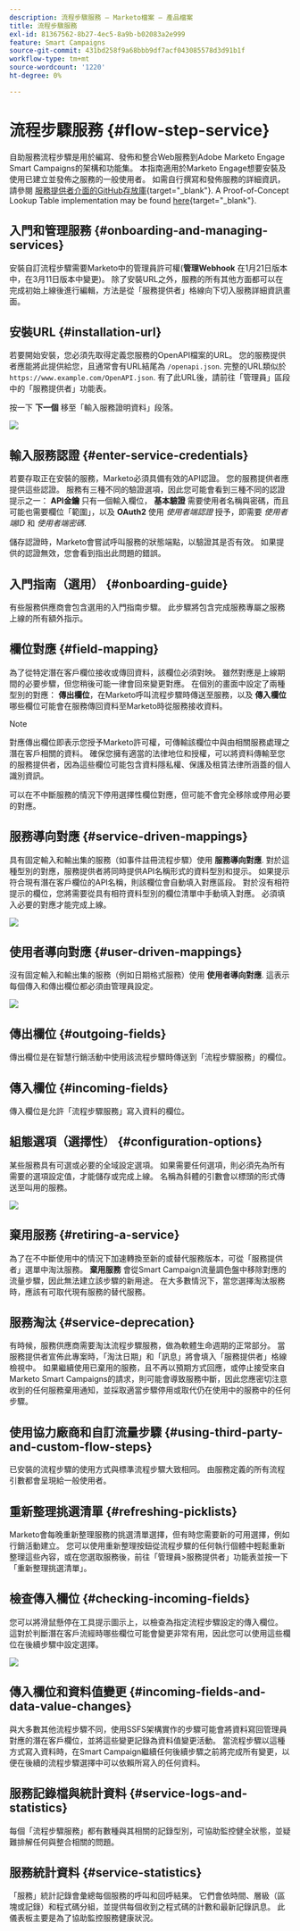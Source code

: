 ```yaml
---
description: 流程步驟服務 — Marketo檔案 — 產品檔案
title: 流程步驟服務
exl-id: 81367562-8b27-4ec5-8a9b-b02083a2e999
feature: Smart Campaigns
source-git-commit: 431bd258f9a68bbb9df7acf043085578d3d91b1f
workflow-type: tm+mt
source-wordcount: '1220'
ht-degree: 0%

---
```


# 流程步驟服務 {#flow-step-service}

自助服務流程步驟是用於編寫、發佈和整合Web服務到Adobe Marketo Engage Smart Campaigns的架構和功能集。 本指南適用於Marketo Engage想要安裝及使用已建立並發佈之服務的一般使用者。 如需自行撰寫和發佈服務的詳細資訊，請參閱 [服務提供者介面的GitHub存放庫](https://github.com/adobe/Marketo-SSFS-Service-Provider-Interface){target="_blank"}. A Proof-of-Concept Lookup Table implementation may be found [here](https://github.com/adobe/mkto-flow-lookup){target="_blank"}.

## 入門和管理服務 {#onboarding-and-managing-services}

安裝自訂流程步驟需要Marketo中的管理員許可權(**管理Webhook** 在1月21日版本中，在3月11日版本中變更)。 除了安裝URL之外，服務的所有其他方面都可以在完成初始上線後進行編輯，方法是從「服務提供者」格線向下切入服務詳細資訊畫面。

## 安裝URL {#installation-url}

若要開始安裝，您必須先取得定義您服務的OpenAPI檔案的URL。 您的服務提供者應能將此提供給您，且通常會有URL結尾為 `/openapi.json`. 完整的URL類似於 `https://www.example.com/OpenAPI.json`. 有了此URL後，請前往「管理員」區段中的「服務提供者」功能表。

按一下 **下一個** 移至「輸入服務證明資料」段落。

![](assets/flow-step-service-1.png)

## 輸入服務認證 {#enter-service-credentials}

若要存取正在安裝的服務，Marketo必須具備有效的API認證。 您的服務提供者應提供這些認證。 服務有三種不同的驗證選項，因此您可能會看到三種不同的認證提示之一： **API金鑰** 只有一個輸入欄位， **基本驗證** 需要使用者名稱與密碼，而且可能也需要欄位「範圍」，以及 **OAuth2** 使用 _使用者端認證_ 授予，即需要 _使用者端ID_ 和 _使用者端密碼_.

儲存認證時，Marketo會嘗試呼叫服務的狀態端點，以驗證其是否有效。 如果提供的認證無效，您會看到指出此問題的錯誤。

## 入門指南（選用） {#onboarding-guide}

有些服務供應商會包含選用的入門指南步驟。 此步驟將包含完成服務專屬之服務上線的所有額外指示。

## 欄位對應 {#field-mapping}

為了從特定潛在客戶欄位接收或傳回資料，該欄位必須對映。 雖然對應是上線期間的必要步驟，但您稍後可能一律會回來變更對應。 在個別的畫面中設定了兩種型別的對應： **傳出欄位**，在Marketo呼叫流程步驟時傳送至服務，以及 **傳入欄位** 哪些欄位可能會在服務傳回資料至Marketo時從服務接收資料。

>[!NOTE]
>
>對應傳出欄位即表示您授予Marketo許可權，可傳輸該欄位中與由相關服務處理之潛在客戶相關的資料。 確保您擁有適當的法律地位和授權，可以將資料傳輸至您的服務提供者，因為這些欄位可能包含資料隱私權、保護及租賃法律所涵蓋的個人識別資訊。

可以在不中斷服務的情況下停用選擇性欄位對應，但可能不會完全移除或停用必要的對應。

## 服務導向對應 {#service-driven-mappings}

具有固定輸入和輸出集的服務（如事件註冊流程步驟）使用 **服務導向對應**. 對於這種型別的對應，服務提供者將同時提供API名稱形式的資料型別和提示。 如果提示符合現有潛在客戶欄位的API名稱，則該欄位會自動填入對應區段。 對於沒有相符提示的欄位，您將需要從具有相符資料型別的欄位清單中手動填入對應。 必須填入必要的對應才能完成上線。

![](assets/flow-step-service-2.png)

## 使用者導向對應 {#user-driven-mappings}

沒有固定輸入和輸出集的服務（例如日期格式服務）使用 **使用者導向對應**. 這表示每個傳入和傳出欄位都必須由管理員設定。

![](assets/flow-step-service-3.png)

## 傳出欄位 {#outgoing-fields}

傳出欄位是在智慧行銷活動中使用該流程步驟時傳送到「流程步驟服務」的欄位。

## 傳入欄位 {#incoming-fields}

傳入欄位是允許「流程步驟服務」寫入資料的欄位。

## 組態選項（選擇性） {#configuration-options}

某些服務具有可選或必要的全域設定選項。 如果需要任何選項，則必須先為所有需要的選項設定值，才能儲存或完成上線。 名稱為斜體的引數會以標頭的形式傳送至叫用的服務。

![](assets/flow-step-service-4.png)

## 棄用服務 {#retiring-a-service}

為了在不中斷使用中的情況下加速轉換至新的或替代服務版本，可從「服務提供者」選單中淘汰服務。 **棄用服務** 會從Smart Campaign流量調色盤中移除對應的流量步驟，因此無法建立該步驟的新用途。 在大多數情況下，當您選擇淘汰服務時，應該有可取代現有服務的替代服務。

## 服務淘汰 {#service-deprecation}

有時候，服務供應商需要淘汰流程步驟服務，做為軟體生命週期的正常部分。 當服務提供者宣佈此專案時，「淘汰日期」和「訊息」將會填入「服務提供者」格線檢視中。 如果繼續使用已棄用的服務，且不再以預期方式回應，或停止接受來自Marketo Smart Campaigns的請求，則可能會導致服務中斷，因此您應密切注意收到的任何服務棄用通知，並採取適當步驟停用或取代仍在使用中的服務中的任何步驟。

## 使用協力廠商和自訂流量步驟 {#using-third-party-and-custom-flow-steps}

已安裝的流程步驟的使用方式與標準流程步驟大致相同。 由服務定義的所有流程引數都會呈現給一般使用者。

## 重新整理挑選清單 {#refreshing-picklists}

Marketo會每晚重新整理服務的挑選清單選擇，但有時您需要新的可用選擇，例如行銷活動建立。 您可以使用重新整理按鈕從流程步驟的任何執行個體中輕鬆重新整理這些內容，或在您選取服務後，前往「管理員>服務提供者」功能表並按一下「重新整理挑選清單」。

## 檢查傳入欄位 {#checking-incoming-fields}

您可以將滑鼠懸停在工具提示圖示上，以檢查為指定流程步驟設定的傳入欄位。 這對於判斷潛在客戶流經時哪些欄位可能會變更非常有用，因此您可以使用這些欄位在後續步驟中設定選擇。

![](assets/flow-step-service-5.png)

## 傳入欄位和資料值變更 {#incoming-fields-and-data-value-changes}

與大多數其他流程步驟不同，使用SSFS架構實作的步驟可能會將資料寫回管理員對應的潛在客戶欄位，並將這些變更記錄為資料值變更活動。  當流程步驟以這種方式寫入資料時，在Smart Campaign繼續任何後續步驟之前將完成所有變更，以便在後續的流程步驟選擇中可以依賴所寫入的任何資料。

## 服務記錄檔與統計資料 {#service-logs-and-statistics}

每個「流程步驟服務」都有數種與其相關的記錄型別，可協助監控健全狀態，並疑難排解任何與整合相關的問題。

## 服務統計資料 {#service-statistics}

「服務」統計記錄會彙總每個服務的呼叫和回呼結果。 它們會依時間、層級（區塊或記錄）和程式碼分組，並提供每個收到之程式碼的計數和最新記錄訊息。 此儀表板主要是為了協助監控服務健康狀況。
